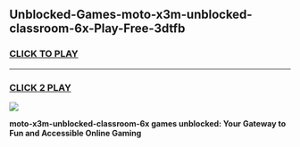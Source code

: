 
## Unblocked-Games-moto-x3m-unblocked-classroom-6x-Play-Free-3dtfb
<h3>
<a href="https://premium76.site?title=moto-x3m-unblocked-classroom-6x&ref=19M">CLICK TO PLAY</a></h3>
<hr>

<h3>
<a href="https://premium76.site?title=moto-x3m-unblocked-classroom-6x&ref=19M">CLICK 2 PLAY</a>
  
</h3>

<a href="https://premium76.site?title=moto-x3m-unblocked-classroom-6x&ref=19M"><img src="https://clearcache.store/games.png"></a>


**moto-x3m-unblocked-classroom-6x games unblocked: Your Gateway to Fun and Accessible Online Gaming**
